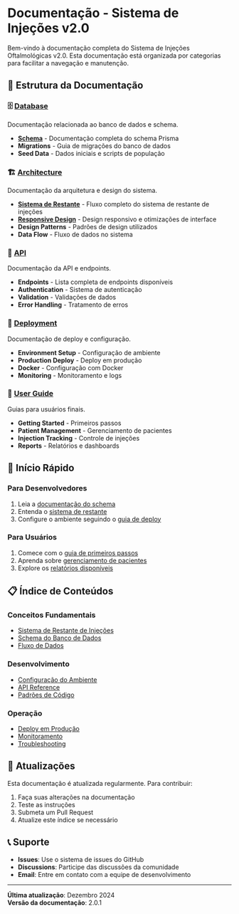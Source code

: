 # Documentação - Sistema de Injeções v2.0

Bem-vindo à documentação completa do Sistema de Injeções Oftalmológicas v2.0. Esta documentação está organizada por categorias para facilitar a navegação e manutenção.

## 📁 Estrutura da Documentação

### 🗄️ [Database](./database/)

Documentação relacionada ao banco de dados e schema.

- **[Schema](./database/schema.md)** - Documentação completa do schema Prisma
- **Migrations** - Guia de migrações do banco de dados
- **Seed Data** - Dados iniciais e scripts de população

### 🏗️ [Architecture](./architecture/)

Documentação da arquitetura e design do sistema.

- **[Sistema de Restante](./architecture/balance-system.md)** - Fluxo completo do sistema de restante de injeções
- **[Responsive Design](./architecture/responsive-design.md)** - Design responsivo e otimizações de interface
- **Design Patterns** - Padrões de design utilizados
- **Data Flow** - Fluxo de dados no sistema

### 🔌 [API](./api/)

Documentação da API e endpoints.

- **Endpoints** - Lista completa de endpoints disponíveis
- **Authentication** - Sistema de autenticação
- **Validation** - Validações de dados
- **Error Handling** - Tratamento de erros

### 🚀 [Deployment](./deployment/)

Documentação de deploy e configuração.

- **Environment Setup** - Configuração de ambiente
- **Production Deploy** - Deploy em produção
- **Docker** - Configuração com Docker
- **Monitoring** - Monitoramento e logs

### 👥 [User Guide](./user-guide/)

Guias para usuários finais.

- **Getting Started** - Primeiros passos
- **Patient Management** - Gerenciamento de pacientes
- **Injection Tracking** - Controle de injeções
- **Reports** - Relatórios e dashboards

## 🚀 Início Rápido

### Para Desenvolvedores

1. Leia a [documentação do schema](./database/schema.md)
2. Entenda o [sistema de restante](./architecture/balance-system.md)
3. Configure o ambiente seguindo o [guia de deploy](./deployment/)

### Para Usuários

1. Comece com o [guia de primeiros passos](./user-guide/getting-started.md)
2. Aprenda sobre [gerenciamento de pacientes](./user-guide/patient-management.md)
3. Explore os [relatórios disponíveis](./user-guide/reports.md)

## 📋 Índice de Conteúdos

### Conceitos Fundamentais

- [Sistema de Restante de Injeções](./architecture/balance-system.md)
- [Schema do Banco de Dados](./database/schema.md)
- [Fluxo de Dados](./architecture/data-flow.md)

### Desenvolvimento

- [Configuração do Ambiente](./deployment/environment-setup.md)
- [API Reference](./api/endpoints.md)
- [Padrões de Código](./architecture/design-patterns.md)

### Operação

- [Deploy em Produção](./deployment/production-deploy.md)
- [Monitoramento](./deployment/monitoring.md)
- [Troubleshooting](./deployment/troubleshooting.md)

## 🔄 Atualizações

Esta documentação é atualizada regularmente. Para contribuir:

1. Faça suas alterações na documentação
2. Teste as instruções
3. Submeta um Pull Request
4. Atualize este índice se necessário

## 📞 Suporte

- **Issues**: Use o sistema de issues do GitHub
- **Discussions**: Participe das discussões da comunidade
- **Email**: Entre em contato com a equipe de desenvolvimento

---

**Última atualização**: Dezembro 2024  
**Versão da documentação**: 2.0.1
